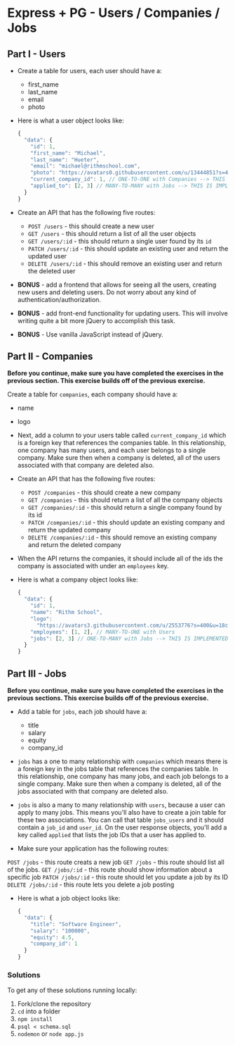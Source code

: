 # Express + PG - Users / Companies / Jobs

## Part I - Users

- Create a table for users, each user should have a:

  - first_name
  - last_name
  - email
  - photo

- Here is what a user object looks like:

  ```js
  {
    "data": {
      "id": 1,
      "first_name": "Michael",
      "last_name": "Hueter",
      "email": "michael@rithmschool.com",
      "photo": "https://avatars0.githubusercontent.com/u/13444851?s=460&v=4",
      "current_company_id": 1, // ONE-TO-ONE with Companies --> THIS IS IMPLEMENTED IN THE NEXT SECTION
      "applied_to": [2, 3] // MANY-TO-MANY with Jobs --> THIS IS IMPLEMENTED IN THE FINAL SECTION
    }
  }
  ```

- Create an API that has the following five routes:

  - `POST /users` - this should create a new user
  - `GET /users` - this should return a list of all the user objects
  - `GET /users/:id` - this should return a single user found by its `id`
  - `PATCH /users/:id` - this should update an existing user and return the updated user
  - `DELETE /users/:id` - this should remove an existing user and return the deleted user

- **BONUS** - add a frontend that allows for seeing all the users, creating new users and deleting users. Do not worry about any kind of authentication/authorization.

- **BONUS** - add front-end functionality for updating users. This will involve writing quite a bit more jQuery to accomplish this task.

- **BONUS** - Use vanilla JavaScript instead of jQuery.

## Part II - Companies

**Before you continue, make sure you have completed the exercises in the previous section. This exercise builds off of the previous exercise.**

Create a table for `companies`, each company should have a:

- name
- logo

- Next, add a column to your users table called `current_company_id` which is a foreign key that references the companies table. In this relationship, one company has many users, and each user belongs to a single company. Make sure then when a company is deleted, all of the users associated with that company are deleted also.

- Create an API that has the following five routes:

  - `POST /companies` - this should create a new company
  - `GET /companies` - this should return a list of all the company objects
  - `GET /companies/:id` - this should return a single company found by its id
  - `PATCH /companies/:id` - this should update an existing company and return the updated company
  - `DELETE /companies/:id` - this should remove an existing company and return the deleted company

- When the API returns the companies, it should include all of the ids the company is associated with under an `employees` key.

- Here is what a company object looks like:

  ```js
  {
    "data": {
      "id": 1,
      "name": "Rithm School",
      "logo":
        "https://avatars3.githubusercontent.com/u/2553776?s=400&u=18c328dafb508c5189bda56889b03b8b722d5f22&v=4",
      "employees": [1, 2], // MANY-TO-ONE with Users
      "jobs": [2, 3] // ONE-TO-MANY with Jobs --> THIS IS IMPLEMENTED IN THE FINAL SECTION
    }
  }
  ```

## Part III - Jobs

**Before you continue, make sure you have completed the exercises in the previous sections. This exercise builds off of the previous exercise.**

- Add a table for `jobs`, each job should have a:

  - title
  - salary
  - equity
  - company_id

- `jobs` has a one to many relationship with `companies` which means there is a foreign key in the jobs table that references the companies table. In this relationship, one company has many jobs, and each job belongs to a single company. Make sure then when a company is deleted, all of the jobs associated with that company are deleted also.

- `jobs` is also a many to many relationship with `users`, because a user can apply to many jobs. This means you'll also have to create a join table for these two associations. You can call that table `jobs_users` and it should contain a `job_id` and `user_id`. On the user response objects, you'll add a key called `applied` that lists the job IDs that a user has applied to.

- Make sure your application has the following routes:

`POST /jobs` - this route creats a new job
`GET /jobs` - this route should list all of the jobs.
`GET /jobs/:id` - this route should show information about a specific job
`PATCH /jobs/:id` - this route should let you update a job by its ID
`DELETE /jobs/:id` - this route lets you delete a job posting

- Here is what a job object looks like:

  ```js
  {
    "data": {
      "title": "Software Engineer",
      "salary": "100000",
      "equity": 4.5,
      "company_id": 1
    }
  }
  ```

### Solutions

To get any of these solutions running locally:

1.  Fork/clone the repository
2.  `cd` into a folder
3.  `npm install`
4.  `psql < schema.sql`
5.  `nodemon` or `node app.js`
